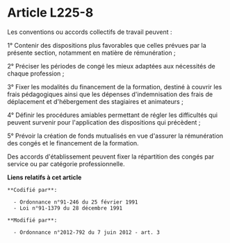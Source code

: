 # Article L225-8

Les conventions ou accords collectifs de travail peuvent :

1° Contenir des dispositions plus favorables que celles prévues par la présente section, notamment en matière de
rémunération ;

2° Préciser les périodes de congé les mieux adaptées aux nécessités de chaque profession ;

3° Fixer les modalités du financement de la formation, destiné à couvrir les frais pédagogiques ainsi que les dépenses
d'indemnisation des frais de déplacement et d'hébergement des stagiaires et animateurs ;

4° Définir les procédures amiables permettant de régler les difficultés qui peuvent survenir pour l'application des
dispositions qui précèdent ;

5° Prévoir la création de fonds mutualisés en vue d'assurer la rémunération des congés et le financement de la formation.

Des accords d'établissement peuvent fixer la répartition des congés par service ou par catégorie professionnelle.

**Liens relatifs à cet article**

	**Codifié par**:

	  - Ordonnance n°91-246 du 25 février 1991
	  - Loi n°91-1379 du 28 décembre 1991

	**Modifié par**:

	  - Ordonnance n°2012-792 du 7 juin 2012 - art. 3
